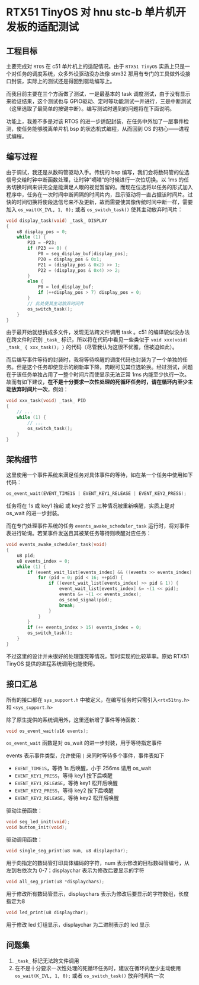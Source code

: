 # RTX51 TinyOS 对 hnu stc-b 单片机开发板的适配测试

## 工程目标

主要完成对 `RTOS` 在 c51 单片机上的适配情况。由于 `RTX51 TinyOS` 实质上只是一个对任务的调度系统，众多外设驱动没办法像 stm32 那用有专门的工具做外设接口封装，实际上的测试还是得回到驱动编写上。

而我目前主要在三个方面做了测试，一是最基本的 task 调度测试，由于没有显示来验证结果，这个测试也与 GPIO驱动、定时等功能测试一并进行，三是中断测试（这里选取了最简单的按键中断）。编写测试时遇到的问题将在下面说明。

功能上，我差不多是对该 RTOS 的进一步适配封装，在任务中外加了一层事件检测，使任务能够脱离单片机 bsp 的状态机式编程，从而回到 OS 的初心——进程式编程。

## 编写过程

由于调试，我还是从数码管驱动入手。传统的 bsp 编写，我们会将数码管的位选信号交给时钟中断函数处理，让时钟“嘀嗒”的时候进行一次位切换。以 1ms 的任务切换时间来讲完全是能满足人眼的视觉暂留的。而现在位选将以任务的形式加入程序中，任务在一次时间中断间隔的时间片内，显示驱动将一直占据该时间片。过快的时间切换将使段选信号来不及更新，故而需要使其像传统时间中断一样，需要加入 `os_wait(K_IVL, 1, 0);` 或者 `os_switch_task()` 使其主动放弃时间片：

```c
void display_task(void) _task_ DISPLAY
{
    u8 display_pos = 0;
    while (1) {
        P23 = ~P23;
        if (P23 == 0) {
            P0 = seg_display_buf[display_pos];
            P20 = display_pos & 0x1;
            P21 = (display_pos & 0x2) >> 1;
            P22 = (display_pos & 0x4) >> 2;
        }
        else {
            P0 = led_display_buf;
            if (++display_pos > 7) display_pos = 0;
        }
        // 此处使其主动放弃时间片
        os_switch_task();
    }
}
```

由于最开始就想拆成多文件，发现无法跨文件调用 task 。c51 的编译貌似没办法在跨文件时识别 `_task_` 标识，所以将在代码中看见一些类似于 `void xxx(void) _task_ { xxx_task(); }` 的代码（尽管我认为这很不优雅，但被迫如此）。

而后编写事件等待的封装时，我将等待唤醒的调度代码也封装为了一个单独的任务。但是这个任务却使显示的刷新率下降，肉眼可见其位选轮换。经过测试，问题在于该任务单独占用了一整个时间片而使显示无法正常 1ms 内能至少执行一次。故而有如下建议，**在不是十分要求一次性处理的死循环任务时，请在循环内至少主动放弃时间片一次**，例如：

```c
void xxx_task(void) _task_ PID
{
    // ...
    while (1) {
        // ...
        os_switch_task();
    }
}
```

## 架构细节

这里使用一个事件系统来满足任务对具体事件的等待，如在某一个任务中使用如下代码：

```c
os_event_wait(EVENT_TIME1S | EVENT_KEY1_RELEASE | EVENT_KEY2_PRESS);
```

任务将在 1s 或 key1 抬起 或 key2 按下 三种情况被重新唤醒，实质上是对 os_wait 的进一步封装。

而在专门处理事件系统的任务 `events_awake_scheduler_task` 运行时，将对事件表进行轮询。若某事件发送且其被某任务等待则唤醒对应任务：

```c
void events_awake_scheduler_task(void)
{
    u8 pid;
    u8 events_index = 0;
    while (1) {
        if (event_wait_list[events_index] && ((events >> events_index) & 1)) {
            for (pid = 0; pid < 16; ++pid) {
                if ((event_wait_list[events_index] >> pid & 1)) {
                    event_wait_list[events_index] &= ~(1 << pid);
                    events &= ~(1 << events_index);
                    os_send_signal(pid);
                    break;
                }
            }
        }
        if (++ events_index > 15) events_index = 0;
        os_switch_task();
    }
}
```

不过这里的设计并未很好的处理饿死等情况，暂时实现的比较草率。原始 RTX51 TinyOS 提供的进程系统调用也能使用。

## 接口汇总

所有的接口都在 `sys_support.h` 中被定义，在编写任务时只需引入`<rtx51tny.h>` 和 `<sys_support.h>`

除了原生提供的系统调用外，这里还新增了事件等待函数：

```c
void os_event_wait(u16 events);
```

`os_event_wait` 函数是对 os_wait 的进一步封装，用于等待指定事件

events 表示事件类型，允许使用 `|` 来同时等待多个事件，事件表如下

- `EVENT_TIME1S`，等待 1s 后唤醒，小于 256ms 请用 os_wait
- `EVENT_KEY1_PRESS`，等待 key1 按下后唤醒
- `EVENT_KEY1_RELEASE`，等待 key1 松开后唤醒
- `EVENT_KEY2_PRESS`，等待 key2 按下后唤醒
- `EVENT_KEY2_RELEASE`，等待 key2 松开后唤醒

驱动注册函数：

```c
void seg_led_init(void);
void button_init(void);
```

驱动调用函数：

```c
void single_seg_print(u8 num, u8 displaychar);
```

用于向指定的数码管打印具体编码的字符，num 表示修改的目标数码管编号，从左到右依次为 0-7；displaychar 表示为修改后要显示的字符

```c
void all_seg_print(u8 *displaychars);
```

用于修改所有数码管显示，displaychars 表示为修改后要显示的字符数组，长度指定为8

```c
void led_print(u8 displaychar);
```

用于修改 led 灯组显示，displaychar 为二进制表示的 led 显示

## 问题集

1. `_task_` 标记无法跨文件调用
2. 在不是十分要求一次性处理的死循环任务时，建议在循环内至少主动使用 `os_wait(K_IVL, 1, 0);` 或者 `os_switch_task()` 放弃时间片一次